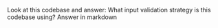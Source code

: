 Look at this codebase and answer: What input validation strategy is this codebase using? Answer in markdown
